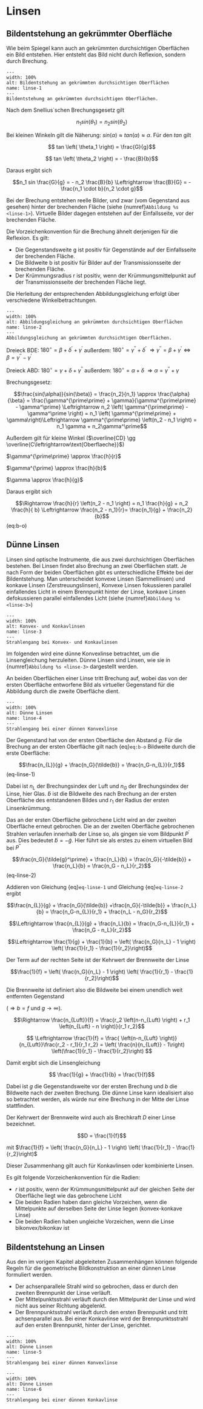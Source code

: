 # Linsen

## Bildentstehung an gekrümmter Oberfläche

Wie beim Spiegel kann auch an gekrümmten durchsichtigen Oberflächen ein Bild entstehen. Hier entsteht das Bild nicht durch Reflexion, sondern durch Brechung. 

```{figure} Bilder_geooptik/geometrische_Optik_7.svg
---
width: 100%
alt: Bildentstehung an gekrümmten durchsichtigen Oberflächen
name: linse-1
---
Bildentstehung an gekrümmten durchsichtigen Oberflächen.
 ```

Nach dem Snellius`schen Brechungsgesetz gilt

$$n_1 sin \left( \theta_1 \right) = n_2 sin \left( \theta_2 \right)$$

Bei kleinen Winkeln gilt die Näherung: $sin \left( \alpha \right) \approx tan \left( \alpha \right) \approx \alpha$.
Für den $tan$ gilt

$$ tan \left( \theta_1 \right) = \frac{G}{g}$$

$$ tan \left( \theta_2 \right) = - \frac{B}{b}$$

Daraus ergibt sich 

$$n_1 sin \frac{G}{g} = - n_2 \frac{B}{b} \Leftrightarrow \frac{B}{G} = - \frac{n_1 \cdot b}{n_2 \cdot g}$$

Bei der Brechung entstehen reelle Bilder, und zwar (vom Gegenstand aus gesehen) hinter der brechenden Fläche (siehe {numref}`Abbildung %s <linse-1>`). 
Virtuelle Bilder dagegen entstehen auf der Einfallsseite, vor der brechenden Fläche. 

Die Vorzeichenkonvention für die Brechung ähnelt derjenigen für die Reflexion. Es gilt:

* Die Gegenstandsweite g ist positiv für Gegenstände auf der Einfallsseite der brechenden Fläche. 
* Die Bildweite b ist positiv für Bilder auf der Transmissionsseite der brechenden Fläche. 
* Der Krümmungsradius r ist positiv, wenn der Krümmungsmittelpunkt auf der Transmissionsseite der brechenden Fläche liegt. 

Die Herleitung der entsprechenden Abbildungsgleichung erfolgt über verschiedene Winkelbetrachtungen.

```{figure} Bilder_geooptik/Brechung_sphaerische_Oberflaeche.svg
---
width: 100%
alt: Abbildungsgleichung an gekrümmten durchsichtigen Oberflächen
name: linse-2
---
Abbildungsgleichung an gekrümmten durchsichtigen Oberflächen.
 ```

Dreieck BDE: $180^\circ = \beta + \delta^\prime + \gamma^\prime$ außerdem: $180^\circ = \gamma^{\prime\prime} + \delta^\prime$ $\Rightarrow \gamma^{\prime\prime} = \beta + \gamma^\prime \Leftrightarrow \beta = \gamma^{\prime\prime} - \gamma^\prime$

Dreieck ABD: $180^\circ = \gamma + \delta + \gamma^{\prime\prime}$ außerdem: $180^\circ = \alpha + \delta$ $\Rightarrow \alpha = \gamma^{\prime\prime} + \gamma$

Brechungsgesetz: 

$$\frac{sin(\alpha)}{sin(\beta)} = \frac{n_2}{n_1} \approx \frac{\alpha}{\beta} = \frac{\gamma^{\prime\prime} + \gamma}{\gamma^{\prime\prime} - \gamma^\prime}
\Leftrightarrow n_2 \left( \gamma^{\prime\prime} - \gamma^\prime \right) = n_1 \left( \gamma^{\prime\prime} + \gamma\right)\Leftrightarrow \gamma^{\prime\prime} \left(n_2 - n_1 \right) = n_1 \gamma + n_2\gamma^\prime$$

Außerdem gilt für kleine Winkel ($\overline{CD} \gg \overline{C\leftrightarrow\text{Oberflaeche}}$)

$\gamma^{\prime\prime} \approx \frac{h}{r}$ 

$\gamma^{\prime} \approx \frac{h}{b}$

$\gamma \approx \frac{h}{g}$

Daraus ergibt sich

$$\Rightarrow \frac{h}{r} \left(n_2 - n_1 \right) = n_1 \frac{h}{g} + n_2 \frac{h}{ b} \Leftrightarrow \frac{n_2 - n_1}{r}= \frac{n_1}{g} + \frac{n_2}{b}$$(eq:b-o)


## Dünne Linsen

Linsen sind optische Instrumente, die aus zwei durchsichtigen Oberflächen bestehen. Bei Linsen findet also Brechung an zwei Oberflächen statt. Je nach Form der beiden Oberflächen gibt es unterschiedliche Effekte bei der Bildentstehung.
Man unterscheidet konvexe Linsen (Sammellinsen) und konkave Linsen (Zerstreuungslinsen), Konvexe Linsen fokussieren parallel einfallendes Licht in einem Brennpunkt hinter der Linse, konkave Linsen defokussieren parallel einfallendes Licht (siehe {numref}`Abbildung %s <linse-3>`)

```{figure} Bilder_geooptik/linsenarten.svg
---
width: 100%
alt: Konvex- und Konkavlinsen
name: linse-3
---
Strahlengang bei Konvex- und Konkavlinsen
 ```

Im folgenden wird eine dünne Konvexlinse betrachtet, um die Linsengleichung herzuleiten. Dünne Linsen sind Linsen, wie sie in {numref}`Abbildung %s <linse-3>` dargestellt werden.

An beiden Oberflächen einer Linse tritt Brechung auf, wobei das von der ersten Oberfläche entworfene Bild  als virtueller Gegenstand für die Abbildung durch die zweite Oberfläche dient.

```{figure} Bilder_geooptik/duennelinsen.svg
---
width: 100%
alt: Dünne Linsen
name: linse-4
---
Strahlengang bei einer dünnen Konvexlinse
 ```

Der Gegenstand hat von der ersten Oberfläche den Abstand $g$. Für die Brechung an der ersten Oberfläche gilt nach {eq}`eq:b-o`
Bildweite durch die erste Oberfläche:

$$\frac{n_{L}}{g} + \frac{n_G}{\tilde{b}} = \frac{n_G-n_{L}}{r_1}$$(eq-linse-1)

Dabei ist $n_L$ der Brechungsindex der Luft und $n_G$ der Brechungsindex der Linse, hier Glas. $\tilde{b}$ ist die Bildweite des nach Brechung an der ersten Oberfläche des entstandenen Bildes und $r_1$ der Radius der ersten Linsenkrümmung.

Das an der ersten Oberfläche gebrochene Licht wird an der zweiten Oberfläche erneut gebrochen. Die an der zweiten Oberfläche gebrochenen Strahlen verlaufen innerhalb der Linse so, als gingen sie vom Bildpunkt $P^\prime$ aus. Dies bedeutet $\tilde{b} = - \tilde{g}$. Hier führt sie als erstes zu einem virtuellen Bild bei $P^{\prime\prime}$

$$\frac{n_G}{\tilde{g}^\prime} + \frac{n_L}{b} = \frac{n_G}{-\tilde{b}} + \frac{n_L}{b} = \frac{n_G - n_L}{r_2}$$(eq-linse-2)

Addieren von Gleichung {eq}`eq-linse-1` und Gleichung {eq}`eq-linse-2` ergibt

$$\frac{n_{L}}{g} + \frac{n_G}{\tilde{b}} +\frac{n_G}{-\tilde{b}} + \frac{n_L}{b} = \frac{n_G-n_{L}}{r_1} + \frac{n_L - n_G}{r_2}$$

$$\Leftrightarrow \frac{n_{L}}{g} + \frac{n_L}{b} = \frac{n_G-n_{L}}{r_1} + \frac{n_G - n_L}{r_2}$$
 
$$\Leftrightarrow \frac{1}{g} + \frac{1}{b} = \left( \frac{n_G}{n_L} - 1 \right) \left( \frac{1}{r_1} - \frac{1}{r_2}\right)$$

Der Term auf der rechten Seite ist der Kehrwert der Brennweite der Linse

$$\frac{1}{f} = \left( \frac{n_G}{n_L} - 1 \right) \left( \frac{1}{r_1} - \frac{1}{r_2}\right)$$

Die Brennweite ist definiert also die Bildweite bei einem unendlich weit entfernten Gegenstand 

($\Rightarrow b = f \text{ und } g\rightarrow \infty$). 

$$\Rightarrow
\frac{n_{Luft}}{f}
= \frac{r_2 \left(n-n_{Luft} \right) + r_1 \left(n_{Luft} - n \right)}{r_1 r_2}$$

$$
\Leftrightarrow 
\frac{1}{f} 
= \frac{ \left(n-n_{Luft} \right)}{n_{Luft}}\frac{r_2 - r_1}{r_1 r_2}
= \left( \frac{n}{n_{Luft}} - 1\right) \left(\frac{1}{r_1} - \frac{1}{r_2}\right)
$$

Damit ergibt sich die Linsengleichung

$$ \frac{1}{g} + \frac{1}{b} = \frac{1}{f}$$

Dabei ist $g$ die Gegenstandsweite vor der ersten Brechung und $b$ die Bildweite nach der zweiten Brechung. Die dünne Linse kann idealisiert also so betrachtet werden, als würde nur eine Brechung in der Mitte der Linse stattfinden.

Der Kehrwert der Brennweite wird auch als Brechkraft $D$ einer Linse bezeichnet.

$$D = \frac{1}{f}$$

mit $\frac{1}{f} = \left( \frac{n_G}{n_L} - 1 \right) \left( \frac{1}{r_1} - \frac{1}{r_2}\right)$

Dieser Zusammenhang gilt auch für Konkavlinsen oder kombinierte Linsen.

Es gilt folgende Vorzeichenkonvention für die Radien:
* $r$ ist positiv, wenn der Krümmungsmittelpunkt auf der gleichen Seite der Oberfläche liegt wie das gebrochene Licht 
* Die beiden Radien haben dann gleiche Vorzeichen, wenn die Mittelpunkte auf derselben Seite der Linse liegen (konvex-konkave Linse)
* Die beiden Radien haben ungleiche Vorzeichen, wenn die Linse bikonvex/bikonkav ist

## Bildentstehung an Linsen

Aus den im vorigen Kapitel abgeleiteten Zusammenhängen können folgende Regeln für die geometrische Bildkonstruktion an einer dünnen Linse formuliert werden. 

* Der achsenparallele Strahl wird so gebrochen, dass er durch den zweiten Brennpunkt der Linse verläuft.
* Der Mittelpunktsstrahl verläuft durch den Mittelpunkt der Linse und wird nicht aus seiner Richtung abgelenkt.
* Der Brennpunktsstrahl verläuft durch den ersten Brennpunkt und tritt achsenparallel aus. Bei einer Konkavlinse wird der Brennpunktsstrahl auf den ersten Brennpunkt, hinter der Linse, gerichtet.

```{figure} Bilder_geooptik/konvexlinse.svg
---
width: 100%
alt: Dünne Linsen
name: linse-5
---
Strahlengang bei einer dünnen Konvexlinse
 ```

 ```{figure} Bilder_geooptik/konkavlinse.svg
---
width: 100%
alt: Dünne Linsen
name: linse-6
---
Strahlengang bei einer dünnen Konkavlinse
 ```

<!-- ## Mehrere Linsen  -->
